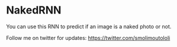 # NakedRNN
You can use this RNN to predict if an image is a naked photo or not. 

Follow me on twitter for updates: https://twitter.com/smolimoutololi
